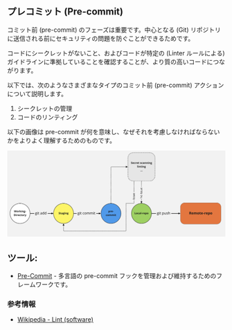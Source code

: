 ## プレコミット (Pre-commit)

コミット前 (pre-commit) のフェーズは重要です。中心となる (Git) リポジトリに送信される前にセキュリティの問題を防ぐことができるためです。

コードにシークレットがないこと、およびコードが特定の (Linter ルールによる) ガイドラインに準拠していることを確認することが、より質の高いコードにつながります。

以下では、次のようなさまざまなタイプのコミット前 (pre-commit) アクションについて説明します。
1. シークレットの管理
2. コードのリンティング


以下の画像は pre-commit が何を意味し、なぜそれを考慮しなければならないかをよりよく理解するためのものです。

![Pre Commit](../assets/images/pre-commit.png)

## ツール:

+ [Pre-Commit](https://pre-commit.com/) - 多言語の pre-commit フックを管理および維持するためのフレームワークです。


### 参考情報

+ [Wikipedia - Lint (software)](https://en.wikipedia.org/wiki/Lint_(software))
